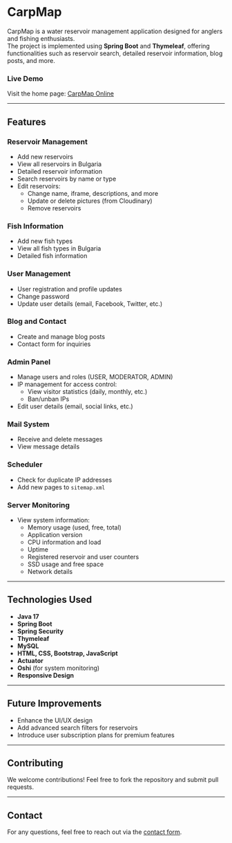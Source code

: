# CarpMap

CarpMap is a water reservoir management application designed for anglers and fishing enthusiasts.  
The project is implemented using **Spring Boot** and **Thymeleaf**, offering functionalities such as reservoir search, detailed reservoir information, blog posts, and more.

### **Live Demo**
Visit the home page: [CarpMap Online](https://carpmap.online)

---

## **Features**

### **Reservoir Management**
- Add new reservoirs
- View all reservoirs in Bulgaria
- Detailed reservoir information
- Search reservoirs by name or type
- Edit reservoirs:
  - Change name, iframe, descriptions, and more
  - Update or delete pictures (from Cloudinary)
  - Remove reservoirs

### **Fish Information**
- Add new fish types
- View all fish types in Bulgaria
- Detailed fish information

### **User Management**
- User registration and profile updates
- Change password
- Update user details (email, Facebook, Twitter, etc.)

### **Blog and Contact**
- Create and manage blog posts
- Contact form for inquiries

### **Admin Panel**
- Manage users and roles (USER, MODERATOR, ADMIN)
- IP management for access control:
  - View visitor statistics (daily, monthly, etc.)
  - Ban/unban IPs
- Edit user details (email, social links, etc.)

### **Mail System**
- Receive and delete messages
- View message details

### **Scheduler**
- Check for duplicate IP addresses
- Add new pages to `sitemap.xml`

### **Server Monitoring**
- View system information:
  - Memory usage (used, free, total)
  - Application version
  - CPU information and load
  - Uptime
  - Registered reservoir and user counters
  - SSD usage and free space
  - Network details

---

## **Technologies Used**

- **Java 17**
- **Spring Boot**
- **Spring Security**
- **Thymeleaf**
- **MySQL**
- **HTML, CSS, Bootstrap, JavaScript**
- **Actuator**
- **Oshi** (for system monitoring)
- **Responsive Design**

---

## **Future Improvements**
- Enhance the UI/UX design
- Add advanced search filters for reservoirs
- Introduce user subscription plans for premium features

---

## **Contributing**
We welcome contributions! Feel free to fork the repository and submit pull requests.

---

## **Contact**
For any questions, feel free to reach out via the [contact form](https://carpmap.online/contact).  
